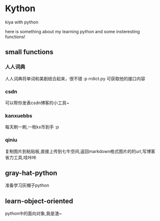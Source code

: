 # Kython
kiya with python

here is something about my learning python and some insteresting functions!


## small functions

### 人人词典

人人词典将单词和美剧结合起来，很不错 :p
rrdict.py 可获取他的接口内容

### csdn
可以帮你发表csdn博客的小工具~

### kanxuebbs
每天刷一刷,一枚kx币到手 :p

### qiniu
复制图片到粘贴板,直接上传到七牛空间,返回markdown格式图片的的url,写博客省力工具,哇咔咔



## gray-hat-python
准备学习灰帽子python

## learn-object-oriented
python中的面向对象,我是渣~


